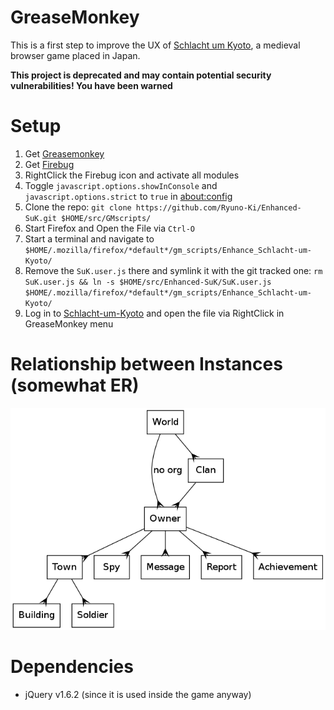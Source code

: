 # GreaseMonkey

This is a first step to improve the UX of [Schlacht um Kyoto](http://schlacht-um-kyoto.de), a medieval browser game placed in Japan.

**This project is deprecated and may contain potential security vulnerabilities! You have been warned**

# Setup

 1. Get [Greasemonkey](https://addons.mozilla.org/en-US/firefox/addon/greasemonkey/)
 1. Get [Firebug](https://addons.mozilla.org/en-US/firefox/addon/firebug/)
 1. RightClick the Firebug icon and activate all modules
 1. Toggle `javascript.options.showInConsole` and `javascript.options.strict` to `true` in [about:config](about:config)
 1. Clone the repo: `git clone https://github.com/Ryuno-Ki/Enhanced-SuK.git $HOME/src/GMscripts/`
 1. Start Firefox and Open the File via `Ctrl-O`
 1. Start a terminal and navigate to `$HOME/.mozilla/firefox/*default*/gm_scripts/Enhance_Schlacht-um-Kyoto/`
 1. Remove the `SuK.user.js` there and symlink it with the git tracked one: `rm SuK.user.js && ln -s $HOME/src/Enhanced-SuK/SuK.user.js $HOME/.mozilla/firefox/*default*/gm_scripts/Enhance_Schlacht-um-Kyoto/`
 1. Log in to [Schlacht-um-Kyoto](http://schlacht-um-kyoto.de) and open the file via RightClick in GreaseMonkey menu

# Relationship between Instances (somewhat ER)

![Relationship diagram](./asset/relationship.png)

# Dependencies

 * jQuery v1.6.2 (since it is used inside the game anyway)
